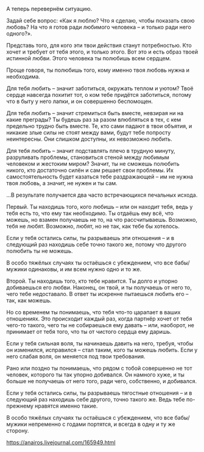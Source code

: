 А теперь перевернём ситуацию.

Задай себе вопрос: «Как я люблю? Что я сделаю, чтобы показать свою любовь? На что я готов ради любимого человека – и только ради него одного?».

Представь того, для кого эти твои действия станут потребностью. Кто хочет и требует от тебя этого, и только этого. Вот это и есть образ твоей истинной любви. Этого человека ты полюбишь всем сердцем.

Проще говоря, ты полюбишь того, кому именно твоя любовь нужна и необходима.

Для тебя любить – значит заботиться, окружать теплом и уютом? Твоё сердце навсегда похитит тот, о ком тебе придётся заботиться, потому что в быту у него лапки, и он совершенно беспомощен.

Для тебя любить – значит стремиться быть вместе, невзирая ни на какие преграды? Ты будешь раз за разом влюбляться в тех, с кем предельно трудно быть вместе. Те, кто сами падают в твои объятия, и никакие злые силы не стоят между вами, будут тебе попросту неинтересны. Они слишком доступны, их невозможно любить.

Для тебя любить – значит подставлять плечо в трудную минуту, разруливать проблемы, становиться стеной между любимым человеком и жестоким миром? Значит, ты не сможешь полюбить никого, кто достаточно силён и сам решает свои проблемы. Их самостоятельность будет казаться тебе раздражающей – им не нужна твоя любовь, а значит, не нужен и ты сам.

...В результате получается два часто встречающихся печальных исхода.

Первый. Ты находишь того, кого любишь – или он находит тебя, ведь у тебя есть то, что ему так необходимо. Ты отдаёшь ему всё, что можешь, но взамен получаешь не то, на что рассчитываешь. Возможно, тебя не любят. Возможно, любят, но не так, как тебе бы хотелось.

Если у тебя остались силы, ты разрываешь эти отношения – и в следующий раз находишь себе точно такого же, потому что другого полюбить ты не можешь.

В особо тяжёлых случаях ты остаёшься с убеждением, что все бабы/мужики одинаковы, и им всем нужно одно и то же.

Второй. Ты находишь того, кто тебе нравится. Ты долго и упорно добиваешься его любви. Наконец, он твой, и ты получаешь от него то, чего тебе недоставало. В ответ ты искренне пытаешься любить его – так, как можешь.

Но со временем ты понимаешь, что тебя что-то царапает в ваших отношениях. Это происходит каждый раз, когда партнёр хочет от тебя чего-то такого, чего ты не собираешься ему давать – или, наоборот, не принимает от тебя того, что ты от чистого сердца ему даришь.

Если у тебя сильная воля, ты начинаешь давить на него, требуя, чтобы он изменился, исправился – стал таким, кого ты можешь любить. Если у него слабая воля, он меняется под твои требования.

Рано или поздно ты понимаешь, что рядом с тобой совершенно не тот человек, которого ты так упорно добивался. Он намного хуже, и ты больше не получаешь от него того, ради чего, собственно, и добивался.

Если у тебя остались силы, ты разрываешь тягостные отношения – и в следующий раз находишь себе другого, точно такого же. Ведь тебе по-прежнему нравятся именно такие.

В особо тяжёлых случаях ты остаёшься с убеждением, что все бабы/мужики непременно с годами портятся, и всегда в одну и ту же сторону.

https://anairos.livejournal.com/165949.html